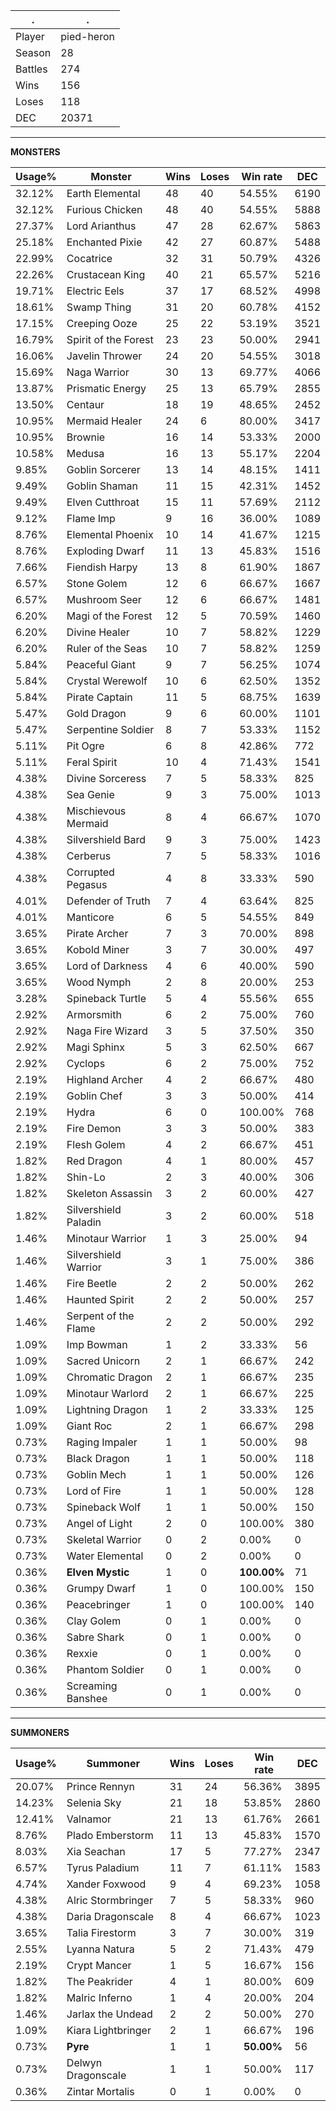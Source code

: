 .|.
|-|-
Player|pied-heron
Season|28
Battles|274
Wins|156
Loses|118
DEC|20371

---
**MONSTERS**

Usage%|Monster|Wins|Loses|Win rate|DEC|
-|-|-|-|-|-|
32.12%|Earth Elemental|48|40|54.55%|6190|
32.12%|Furious Chicken|48|40|54.55%|5888|
27.37%|Lord Arianthus|47|28|62.67%|5863|
25.18%|Enchanted Pixie|42|27|60.87%|5488|
22.99%|Cocatrice|32|31|50.79%|4326|
22.26%|Crustacean King|40|21|65.57%|5216|
19.71%|Electric Eels|37|17|68.52%|4998|
18.61%|Swamp Thing|31|20|60.78%|4152|
17.15%|Creeping Ooze|25|22|53.19%|3521|
16.79%|Spirit of the Forest|23|23|50.00%|2941|
16.06%|Javelin Thrower|24|20|54.55%|3018|
15.69%|Naga Warrior|30|13|69.77%|4066|
13.87%|Prismatic Energy|25|13|65.79%|2855|
13.50%|Centaur|18|19|48.65%|2452|
10.95%|Mermaid Healer|24|6|80.00%|3417|
10.95%|Brownie|16|14|53.33%|2000|
10.58%|Medusa|16|13|55.17%|2204|
9.85%|Goblin Sorcerer|13|14|48.15%|1411|
9.49%|Goblin Shaman|11|15|42.31%|1452|
9.49%|Elven Cutthroat|15|11|57.69%|2112|
9.12%|Flame Imp|9|16|36.00%|1089|
8.76%|Elemental Phoenix|10|14|41.67%|1215|
8.76%|Exploding Dwarf|11|13|45.83%|1516|
7.66%|Fiendish Harpy|13|8|61.90%|1867|
6.57%|Stone Golem|12|6|66.67%|1667|
6.57%|Mushroom Seer|12|6|66.67%|1481|
6.20%|Magi of the Forest|12|5|70.59%|1460|
6.20%|Divine Healer|10|7|58.82%|1229|
6.20%|Ruler of the Seas|10|7|58.82%|1259|
5.84%|Peaceful Giant|9|7|56.25%|1074|
5.84%|Crystal Werewolf|10|6|62.50%|1352|
5.84%|Pirate Captain|11|5|68.75%|1639|
5.47%|Gold Dragon|9|6|60.00%|1101|
5.47%|Serpentine Soldier|8|7|53.33%|1152|
5.11%|Pit Ogre|6|8|42.86%|772|
5.11%|Feral Spirit|10|4|71.43%|1541|
4.38%|Divine Sorceress|7|5|58.33%|825|
4.38%|Sea Genie|9|3|75.00%|1013|
4.38%|Mischievous Mermaid|8|4|66.67%|1070|
4.38%|Silvershield Bard|9|3|75.00%|1423|
4.38%|Cerberus|7|5|58.33%|1016|
4.38%|Corrupted Pegasus|4|8|33.33%|590|
4.01%|Defender of Truth|7|4|63.64%|825|
4.01%|Manticore|6|5|54.55%|849|
3.65%|Pirate Archer|7|3|70.00%|898|
3.65%|Kobold Miner|3|7|30.00%|497|
3.65%|Lord of Darkness|4|6|40.00%|590|
3.65%|Wood Nymph|2|8|20.00%|253|
3.28%|Spineback Turtle|5|4|55.56%|655|
2.92%|Armorsmith|6|2|75.00%|760|
2.92%|Naga Fire Wizard|3|5|37.50%|350|
2.92%|Magi Sphinx|5|3|62.50%|667|
2.92%|Cyclops|6|2|75.00%|752|
2.19%|Highland Archer|4|2|66.67%|480|
2.19%|Goblin Chef|3|3|50.00%|414|
2.19%|Hydra|6|0|100.00%|768|
2.19%|Fire Demon|3|3|50.00%|383|
2.19%|Flesh Golem|4|2|66.67%|451|
1.82%|Red Dragon|4|1|80.00%|457|
1.82%|Shin-Lo|2|3|40.00%|306|
1.82%|Skeleton Assassin|3|2|60.00%|427|
1.82%|Silvershield Paladin|3|2|60.00%|518|
1.46%|Minotaur Warrior|1|3|25.00%|94|
1.46%|Silvershield Warrior|3|1|75.00%|386|
1.46%|Fire Beetle|2|2|50.00%|262|
1.46%|Haunted Spirit|2|2|50.00%|257|
1.46%|Serpent of the Flame|2|2|50.00%|292|
1.09%|Imp Bowman|1|2|33.33%|56|
1.09%|Sacred Unicorn|2|1|66.67%|242|
1.09%|Chromatic Dragon|2|1|66.67%|235|
1.09%|Minotaur Warlord|2|1|66.67%|225|
1.09%|Lightning Dragon|1|2|33.33%|125|
1.09%|Giant Roc|2|1|66.67%|298|
0.73%|Raging Impaler|1|1|50.00%|98|
0.73%|Black Dragon|1|1|50.00%|118|
0.73%|Goblin Mech|1|1|50.00%|126|
0.73%|Lord of Fire|1|1|50.00%|128|
0.73%|Spineback Wolf|1|1|50.00%|150|
0.73%|Angel of Light|2|0|100.00%|380|
0.73%|Skeletal Warrior|0|2|0.00%|0|
0.73%|Water Elemental|0|2|0.00%|0|
0.36%|**Elven Mystic**|1|0|**100.00%**|71|
0.36%|Grumpy Dwarf|1|0|100.00%|150|
0.36%|Peacebringer|1|0|100.00%|140|
0.36%|Clay Golem|0|1|0.00%|0|
0.36%|Sabre Shark|0|1|0.00%|0|
0.36%|Rexxie|0|1|0.00%|0|
0.36%|Phantom Soldier|0|1|0.00%|0|
0.36%|Screaming Banshee|0|1|0.00%|0|

---
**SUMMONERS**

Usage%|Summoner|Wins|Loses|Win rate|DEC|
-|-|-|-|-|-|
20.07%|Prince Rennyn|31|24|56.36%|3895|
14.23%|Selenia Sky|21|18|53.85%|2860|
12.41%|Valnamor|21|13|61.76%|2661|
8.76%|Plado Emberstorm|11|13|45.83%|1570|
8.03%|Xia Seachan|17|5|77.27%|2347|
6.57%|Tyrus Paladium|11|7|61.11%|1583|
4.74%|Xander Foxwood|9|4|69.23%|1058|
4.38%|Alric Stormbringer|7|5|58.33%|960|
4.38%|Daria Dragonscale|8|4|66.67%|1023|
3.65%|Talia Firestorm|3|7|30.00%|319|
2.55%|Lyanna Natura|5|2|71.43%|479|
2.19%|Crypt Mancer|1|5|16.67%|156|
1.82%|The Peakrider|4|1|80.00%|609|
1.82%|Malric Inferno|1|4|20.00%|204|
1.46%|Jarlax the Undead|2|2|50.00%|270|
1.09%|Kiara Lightbringer|2|1|66.67%|196|
0.73%|**Pyre**|1|1|**50.00%**|56|
0.73%|Delwyn Dragonscale|1|1|50.00%|117|
0.36%|Zintar Mortalis|0|1|0.00%|0|

